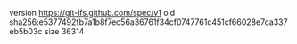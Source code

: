 version https://git-lfs.github.com/spec/v1
oid sha256:e5377492fb7a1b8f7ec56a36761f34cf0747761c451cf66028e7ca337eb5b03c
size 36314
